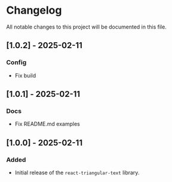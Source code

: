 # Changelog

All notable changes to this project will be documented in this file.

## [1.0.2] - 2025-02-11

### Config

- Fix build

## [1.0.1] - 2025-02-11

### Docs

- Fix README.md examples

## [1.0.0] - 2025-02-11

### Added

- Initial release of the `react-triangular-text` library.
